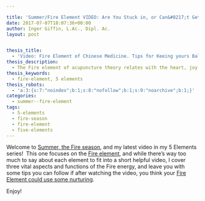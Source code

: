 ```yaml
---

title: 'Summer/Fire Element VIDEO: Are You Stuck in, or Can&#8217;t Get Into, Your Own Fire Element?'
date: 2017-07-07T18:07:36+00:00
author: Inger Giffin, L.Ac., Dipl. Ac.
layout: post


thesis_title:
  - 'Video: Fire Element of Chinese Medicine. Tips for Keeing yours Balanced.'
thesis_description:
  - The Fire element of acupuncture theory relates with the heart, joy, passion, intimacy, and connections. This video gives you tips to balance your Fire.
thesis_keywords:
  - fire-element, 5 elements
thesis_robots:
  - 'a:3:{s:7:"noindex";b:1;s:8:"nofollow";b:1;s:9:"noarchive";b:1;}'
categories:
  - summer--fire-element
tags:
  - 5-elements
  - fire-season
  - fire-element
  - five-elements
---
```

Welcome to [Summer, the Fire season](http://www.wisdomwaysacupuncture.com/2011/06/15/out-of-the-wood-and-into-the-fire-tips-for-keeping-your-fire-element-balanced-this-summer/), and my latest video in my 5 Elements series!  This one focuses on the [Fire element](http://www.wisdomwaysacupuncture.com/2017/05/23/into-the-fire-we-go-more-tips-from-an-acupuncturist-for-staying-balanced-in-summer/), and while there&#8217;s way too much to say about each element to fit into a short helpful video, I cover three vital aspects and functions of the Fire energy, and leave you with some tips you can follow if after watching the video, you think your [Fire Element could use some nurturing](http://www.wisdomwaysacupuncture.com/2014/08/15/fire-element-robin-williams-suicidedepression/).

Enjoy!



&nbsp;

&nbsp;

&nbsp;

&nbsp;

&nbsp;